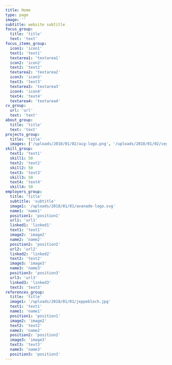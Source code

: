 ```yaml
---
title: Home
type: page
image: ''
subtitle: website subtitle
focus_group:
  title: 'title'
  text: 'text'
focus_items_group:
  icon1: 'icon1'
  text1: 'text1'
  textarea1: 'textarea1'
  icon2: 'icon2'
  text2: 'text2'
  textarea2: 'textarea2'
  icon3: 'icon3'
  text3: 'text3'
  textarea3: 'textarea3'
  icon4: 'icon4'
  text4: 'text4'
  textarea4: 'textarea4'
cv_group:
  url: 'url'
  text: 'text'
about_group:
  title: 'title'
  text: 'text'
projects_group:
  title: 'title'
  images: ['/uploads/2018/01/02/aig-logo.png', '/uploads/2018/01/02/cega-logo.png']
skill_group:
  text1: 'text1'
  skill1: 50
  text2: 'text2'
  skill2: 50
  text3: 'text3'
  skill3: 50
  text4: 'text4'
  skill4: 50
employers_group:
  title: 'title'
  subtitle: 'subtitle'
  image1: '/uploads/2018/01/01/avanade-logo.svg'
  name1: 'name1'
  position1: 'position1'
  url1: 'url1'
  linked1: 'linked1'
  text1: 'text1'
  image2: 'image2'
  name2: 'name2'
  position2: 'position2'
  url2: 'url2'
  linked2: 'linked2'
  text2: 'text2'
  image3: 'image3'
  name3: 'name3'
  position3: 'position3'
  url3: 'url3'
  linked3: 'linked3'
  text3: 'text3'
references_group:
  title: 'title'
  image1: '/uploads/2018/01/01/jeppebloch.jpg'
  text1: 'text1'
  name1: 'name1'
  position1: 'position1'
  image2: 'image2'
  text2: 'text2'
  name2: 'name2'
  position2: 'position2'
  image3: 'image3'
  text3: 'text3'
  name3: 'name3'
  position3: 'position3'
---
```

